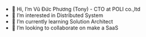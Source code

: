 - 👋 Hi, I’m Vũ Đức Phương (Tony) - CTO at POLI co.,ltd
- 👀 I’m interested in Distributed System
- 🌱 I’m currently learning Solution Architect
- 💞️ I’m looking to collaborate on make a SaaS

<!---
pvd87/pvd87 is a ✨ special ✨ repository because its `README.md` (this file) appears on your GitHub profile.
You can click the Preview link to take a look at your changes.
--->
